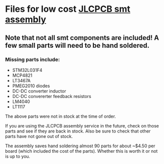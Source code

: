 # Files for low cost [JLCPCB smt assembly](https://jlcpcb.com/smt-assembly)

## Note that not all smt components are included! A few small parts will need to be hand soldered.

### Missing parts include:
- STM32L031F4
- MCP4821
- LT3467A
- PMEG2010 diodes
- DC-DC converter inductor
- DC-DC convererter feedback resistors
- LM4040
- LT1117

The above parts were not in stock at the time of order.

If you are using the JLCPCB assembly service in the future, check on those parts and see if they are back in stock. Also be sure to check that other parts have not gone out of stock.

The assembly saves hand soldering almost 90 parts for about ~$4.50 per board (which included the cost of the parts). Whether this is worth it or not is up to you.
